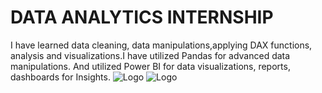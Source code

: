 # DATA ANALYTICS INTERNSHIP

I have learned data cleaning, data manipulations,applying DAX functions, analysis and visualizations.I have utilized Pandas for advanced data manipulations. And utilized Power BI for data visualizations, reports, dashboards for Insights.
![Logo](https://image.pngaaa.com/102/1971102-middle.png)
![Logo](https://e7.pngegg.com/pngimages/327/384/png-clipart-power-bi-business-intelligence-microsoft-azure-microsoft-dynamics-cloud-computing-cloud-computing-angle-text-thumbnail.png)

